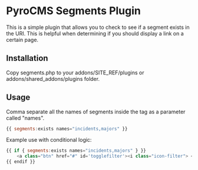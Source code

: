 # PyroCMS Segments Plugin

This is a simple plugin that allows you to check to see if a segment exists in the URI. This is helpful when determining if you should display a link on a certain page. 

## Installation

Copy segments.php to your addons/SITE_REF/plugins or addons/shared_addons/plugins folder.

## Usage

Comma separate all the names of segments inside the tag as a parameter called "names". 

```javascript
{{ segments:exists names="incidents,majors" }}
```

Example use with conditional logic:

```javascript
{{ if { segments:exists names="incidents,majors" } }}
	<a class="btn" href="#" id='togglefilter'><i class="icon-filter"> </i></a>
{{ endif }}
```
